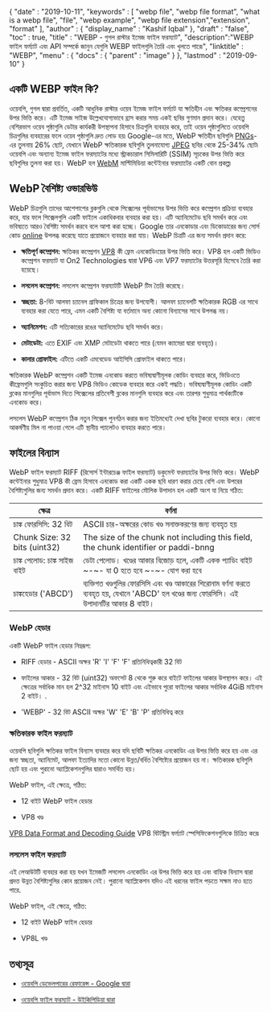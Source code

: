 {
  "date" : "2019-10-11",
  "keywords" : [ "webp file", "webp file format", "what is a webp file", "file", "webp example", "webp file extension","extension", "format" ],
  "author" : {
    "display_name" : "Kashif Iqbal"
},
  "draft" : "false",
  "toc" : true,
  "title" : "WEBP - গুগল রাস্টার ইমেজ ফাইল ফরম্যাট",
  "description":"WEBP ফাইল ফর্ম্যাট এবং API সম্পর্কে জানুন যেগুলি WEBP ফাইলগুলি তৈরি এবং খুলতে পারে৷",
  "linktitle" : "WEBP",
  "menu" : {
    "docs" : {
      "parent" : "image"
}
},
  "lastmod" : "2019-09-10"
}

## একটি WEBP ফাইল কি?

ওয়েবপি, গুগল দ্বারা প্রবর্তিত, একটি আধুনিক রাস্টার ওয়েব ইমেজ ফাইল ফর্ম্যাট যা ক্ষতিহীন এবং ক্ষতিকর কম্প্রেশনের উপর ভিত্তি করে। এটি ইমেজ সাইজ উল্লেখযোগ্যভাবে হ্রাস করার সময় একই ছবির গুণমান প্রদান করে। যেহেতু বেশিরভাগ ওয়েব পৃষ্ঠাগুলি ডেটার কার্যকরী উপস্থাপনা হিসাবে চিত্রগুলি ব্যবহার করে, তাই ওয়েব পৃষ্ঠাগুলিতে ওয়েবপি চিত্রগুলির ব্যবহারের ফলে ওয়েব পৃষ্ঠাগুলি দ্রুত লোড হয়৷ Google-এর মতে, WebP ক্ষতিহীন ছবিগুলি [PNGs](/image/png/)-এর তুলনায় 26% ছোট, যেখানে WebP ক্ষতিকারক ছবিগুলি তুলনাযোগ্য [JPEG](/image/jpeg/) ছবির থেকে 25-34% ছোট৷ ওয়েবপি এবং অন্যান্য ইমেজ ফাইল ফরম্যাটের মধ্যে স্ট্রাকচারাল সিমিলারিটি (SSIM) সূচকের উপর ভিত্তি করে ছবিগুলির তুলনা করা হয়। WebP হল [WebM](https://en.wikipedia.org/wiki/WebM) মাল্টিমিডিয়া কন্টেইনার ফরম্যাটের একটি বোন প্রকল্প৷

## WebP বৈশিষ্ট্য ওভারভিউ ##

WebP চিত্রগুলি তাদের আশেপাশের ব্লকগুলি থেকে পিক্সেলের পূর্বাভাসের উপর ভিত্তি করে কম্প্রেশন প্রক্রিয়া ব্যবহার করে, যার ফলে পিক্সেলগুলি একটি ফাইলে একাধিকবার ব্যবহার করা হয়। এটি অ্যানিমেটেড ছবি সমর্থন করে এবং ভবিষ্যতে আরও বৈশিষ্ট্য সমর্থন করবে বলে আশা করা হচ্ছে। Google তার এনকোডার এবং ডিকোডারের জন্য সোর্স কোড [online](https://developers.google.com/speed/webp/download) উপলব্ধ করেছে যাতে প্রয়োজনে ব্যবহার করা যায়। WebP চিত্রটি এর জন্য সমর্থন প্রদান করে:

* **ক্ষতিপূর্ণ কম্প্রেশন:** ক্ষতিকর কম্প্রেশন [VP8](https://en.wikipedia.org/wiki/VP8) কী ফ্রেম এনকোডিংয়ের উপর ভিত্তি করে। VP8 হল একটি ভিডিও কম্প্রেশন ফরম্যাট যা On2 Technologies দ্বারা VP6 এবং VP7 ফরম্যাটের উত্তরসূরি হিসেবে তৈরি করা হয়েছে।

* **লসলেস কম্প্রেশন:** লসলেস কম্প্রেশন ফরম্যাটটি WebP টিম তৈরি করেছে।

* **স্বচ্ছতা:** 8-বিট আলফা চ্যানেল গ্রাফিকাল চিত্রের জন্য উপযোগী। আলফা চ্যানেলটি ক্ষতিকারক RGB এর সাথে ব্যবহার করা যেতে পারে, এমন একটি বৈশিষ্ট্য যা বর্তমানে অন্য কোনো বিন্যাসের সাথে উপলব্ধ নয়।

* **অ্যানিমেশন:** এটি সত্যিকারের রঙের অ্যানিমেটেড ছবি সমর্থন করে।

* **মেটাডেটা:** এতে EXIF এবং XMP মেটাডেটা থাকতে পারে (যেমন ক্যামেরা দ্বারা ব্যবহৃত)।

* **কালার প্রোফাইল:** এটিতে একটি এমবেডেড আইসিসি প্রোফাইল থাকতে পারে।


ক্ষতিকারক WebP কম্প্রেশন একটি ইমেজ এনকোড করতে ভবিষ্যদ্বাণীমূলক কোডিং ব্যবহার করে, ভিডিওতে কীফ্রেমগুলি সংকুচিত করার জন্য VP8 ভিডিও কোডেক ব্যবহার করে একই পদ্ধতি। ভবিষ্যদ্বাণীমূলক কোডিং একটি ব্লকের মানগুলির পূর্বাভাস দিতে পিক্সেলের প্রতিবেশী ব্লকের মানগুলি ব্যবহার করে এবং তারপর শুধুমাত্র পার্থক্যটিকে এনকোড করে।

লসলেস WebP কম্প্রেশন ঠিক নতুন পিক্সেল পুনর্গঠন করার জন্য ইতিমধ্যেই দেখা ছবির টুকরো ব্যবহার করে। কোনো আকর্ষণীয় মিল না পাওয়া গেলে এটি স্থানীয় প্যালেটও ব্যবহার করতে পারে।

## ফাইলের বিন্যাস ##

WebP ফাইল ফরম্যাট RIFF (রিসোর্স ইন্টারচেঞ্জ ফাইল ফরম্যাট) ডকুমেন্ট ফরম্যাটের উপর ভিত্তি করে। WebP কন্টেইনার শুধুমাত্র VP8 কী ফ্রেম হিসাবে এনকোড করা একটি একক ছবি ধারণ করার চেয়ে বেশি এবং উপরের বৈশিষ্ট্যগুলির জন্য সমর্থন প্রদান করে। একটি RIFF ফাইলের মৌলিক উপাদান হল একটি অংশ যা নিয়ে গঠিত:


|ক্ষেত্র | বর্ণনা
---|---|
|চাঙ্ক ফোরসিসি: 32 বিট | ASCII চার-অক্ষরের কোড খণ্ড সনাক্তকরণের জন্য ব্যবহৃত হয়
|Chunk Size: 32 bits (uint32)|The size of the chunk not including this field, the chunk identifier or paddi-bnng
|চাঙ্ক পেলোড: চাঙ্ক সাইজ বাইট|ডেটা পেলোড। খণ্ডের আকার বিজোড় হলে, একটি একক প্যাডিং বাইট ~-~- যা 0 হতে হবে ~-~- যোগ করা হবে
|চাঙ্কহেডার ('ABCD')|ব্যক্তিগত খণ্ডগুলির ফোরসিসি এবং খণ্ড আকারের শিরোনাম বর্ণনা করতে ব্যবহৃত হয়, যেখানে 'ABCD' হল খণ্ডের জন্য ফোরসিসি। এই উপাদানটির আকার 8 বাইট।

### WebP হেডার ###

একটি WebP ফাইল হেডার নিম্নরূপ:

* RIFF হেডার - ASCII অক্ষর 'R' 'I' 'F' 'F' প্রতিনিধিত্বকারী 32 বিট

* ফাইলের আকার - 32 বিট (uint32) অফসেট 8 থেকে শুরু করে বাইটে ফাইলের আকার উপস্থাপন করে। এই ক্ষেত্রের সর্বাধিক মান হল 2^32 মাইনাস 10 বাইট এবং এইভাবে পুরো ফাইলের আকার সর্বাধিক 4GiB মাইনাস 2 বাইট। .

* 'WEBP' - 32 বিট ASCII অক্ষর 'W' 'E' 'B' 'P' প্রতিনিধিত্ব করে


### ক্ষতিকারক ফাইল ফরম্যাট ###

ওয়েবপি ছবিগুলি ক্ষতিকর ফাইল বিন্যাস ব্যবহার করে যদি ছবিটি ক্ষতিকর এনকোডিং এর উপর ভিত্তি করে হয় এবং এর জন্য স্বচ্ছতা, অ্যানিমেট, আলফা ইত্যাদির মতো কোনো উন্নত/বর্ধিত বৈশিষ্ট্যের প্রয়োজন হয় না। ক্ষতিকারক ছবিগুলি ছোট হয় এবং পুরানো অ্যাপ্লিকেশনগুলির দ্বারাও সমর্থিত হয়।

WebP ফাইল, এই ক্ষেত্রে, গঠিত:

* 12 বাইট WebP ফাইল হেডার

* VP8 খণ্ড


[VP8 Data Format and Decoding Guide](https://tools.ietf.org/html/rfc6386) VP8 বিটস্ট্রিম ফর্ম্যাট স্পেসিফিকেশনগুলিকে চিত্রিত করে৷

### লসলেস ফাইল ফরম্যাট ###

এই লেআউটটি ব্যবহার করা হয় যখন ইমেজটি লসলেস এনকোডিং এর উপর ভিত্তি করে হয় এবং বাহ্যিক বিন্যাস দ্বারা প্রদত্ত উন্নত বৈশিষ্ট্যগুলির কোন প্রয়োজন নেই। পুরানো অ্যাপ্লিকেশন যদিও এই ধরনের ফাইল পড়তে সক্ষম নাও হতে পারে.

WebP ফাইল, এই ক্ষেত্রে, গঠিত:

* 12 বাইট WebP ফাইল হেডার

* VP8L খণ্ড


## তথ্যসূত্র ##

* [ওয়েবপি ডেভেলপারের রেফারেন্স - Google দ্বারা](https://developers.google.com/speed/webp/)

* [ওয়েবপি ফাইল ফরম্যাট - উইকিপিডিয়া দ্বারা](https://en.wikipedia.org/wiki/WebP)


